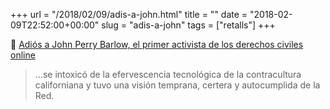 +++
url = "/2018/02/09/adis-a-john.html"
title = ""
date = "2018-02-09T22:52:00+00:00"
slug = "adis-a-john"
tags = ["retalls"]
+++

📎 [Adiós a John Perry Barlow, el primer activista de los derechos civiles online](http://eldiario.es/cultura/John-Perry-Barlow_0_738076647.html)

> …se intoxicó de la efervescencia tecnológica de la contracultura californiana y tuvo una visión temprana, certera y autocumplida de la Red.

